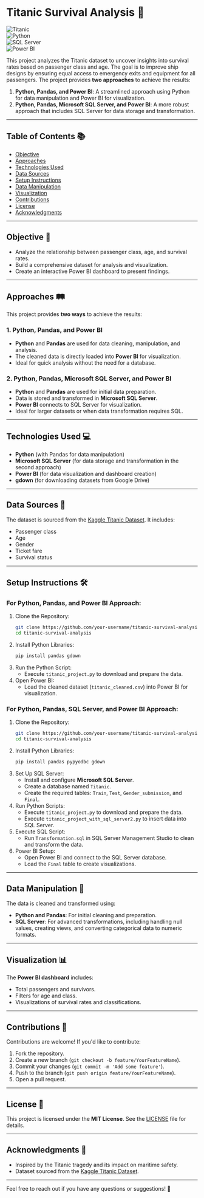 # Titanic Survival Analysis 🚢

![Titanic](https://img.shields.io/badge/Project-Titanic_Survival_Analysis-blue)  
![Python](https://img.shields.io/badge/Python-3.8%2B-blue)  
![SQL Server](https://img.shields.io/badge/SQL_Server-2019%2B-orange)  
![Power BI](https://img.shields.io/badge/Power_BI-Desktop-yellow)  

This project analyzes the Titanic dataset to uncover insights into survival rates based on passenger class and age. The goal is to improve ship designs by ensuring equal access to emergency exits and equipment for all passengers. The project provides **two approaches** to achieve the results:  

1. **Python, Pandas, and Power BI**: A streamlined approach using Python for data manipulation and Power BI for visualization.  
2. **Python, Pandas, Microsoft SQL Server, and Power BI**: A more robust approach that includes SQL Server for data storage and transformation.  

---

## Table of Contents 📚
- [Objective](#objective)  
- [Approaches](#approaches)  
- [Technologies Used](#technologies-used)  
- [Data Sources](#data-sources)  
- [Setup Instructions](#setup-instructions)  
- [Data Manipulation](#data-manipulation)  
- [Visualization](#visualization)  
- [Contributions](#contributions)  
- [License](#license)  
- [Acknowledgments](#acknowledgments)  

---

## Objective 🎯
<a id="objective"></a>
- Analyze the relationship between passenger class, age, and survival rates.  
- Build a comprehensive dataset for analysis and visualization.  
- Create an interactive Power BI dashboard to present findings.  

---

## Approaches 🛤️
<a id="approaches"></a>
This project provides **two ways** to achieve the results:  

### 1. **Python, Pandas, and Power BI**  
- **Python** and **Pandas** are used for data cleaning, manipulation, and analysis.  
- The cleaned data is directly loaded into **Power BI** for visualization.  
- Ideal for quick analysis without the need for a database.  

### 2. **Python, Pandas, Microsoft SQL Server, and Power BI**  
- **Python** and **Pandas** are used for initial data preparation.  
- Data is stored and transformed in **Microsoft SQL Server**.  
- **Power BI** connects to SQL Server for visualization.  
- Ideal for larger datasets or when data transformation requires SQL.  

---

## Technologies Used 💻
<a id="technologies-used"></a>
- **Python** (with Pandas for data manipulation)  
- **Microsoft SQL Server** (for data storage and transformation in the second approach)  
- **Power BI** (for data visualization and dashboard creation)  
- **gdown** (for downloading datasets from Google Drive)  

---

## Data Sources 📂
<a id="data-sources"></a>
The dataset is sourced from the [Kaggle Titanic Dataset](https://www.kaggle.com/c/titanic). It includes:  
- Passenger class  
- Age  
- Gender  
- Ticket fare  
- Survival status  

---

## Setup Instructions 🛠️
<a id="setup-instructions"></a>

### For **Python, Pandas, and Power BI** Approach:
1. Clone the Repository:
   ```bash
   git clone https://github.com/your-username/titanic-survival-analysis.git
   cd titanic-survival-analysis
   ```
2. Install Python Libraries:
   ```bash
   pip install pandas gdown
   ```
3. Run the Python Script:
   - Execute `titanic_project.py` to download and prepare the data.  
4. Open Power BI:
   - Load the cleaned dataset (`titanic_cleaned.csv`) into Power BI for visualization.  

### For **Python, Pandas, SQL Server, and Power BI** Approach:
1. Clone the Repository:
   ```bash
   git clone https://github.com/your-username/titanic-survival-analysis.git
   cd titanic-survival-analysis
   ```
2. Install Python Libraries:
   ```bash
   pip install pandas pypyodbc gdown
   ```
3. Set Up SQL Server:
   - Install and configure **Microsoft SQL Server**.  
   - Create a database named `Titanic`.  
   - Create the required tables: `Train`, `Test`, `Gender_submission`, and `Final`.  
4. Run Python Scripts:
   - Execute `titanic_project.py` to download and prepare the data.  
   - Execute `titanic_project_with_sql_server2.py` to insert data into SQL Server.  
5. Execute SQL Script:
   - Run `Transformation.sql` in SQL Server Management Studio to clean and transform the data.  
6. Power BI Setup:
   - Open Power BI and connect to the SQL Server database.  
   - Load the `Final` table to create visualizations.  

---

## Data Manipulation 🔧
<a id="data-manipulation"></a>
The data is cleaned and transformed using:  
- **Python and Pandas**: For initial cleaning and preparation.  
- **SQL Server**: For advanced transformations, including handling null values, creating views, and converting categorical data to numeric formats.  

---

## Visualization 📊
<a id="visualization"></a>
The **Power BI dashboard** includes:  
- Total passengers and survivors.  
- Filters for age and class.  
- Visualizations of survival rates and classifications.  

---

## Contributions 🤝
<a id="contributions"></a>
Contributions are welcome! If you'd like to contribute:  
1. Fork the repository.  
2. Create a new branch (`git checkout -b feature/YourFeatureName`).  
3. Commit your changes (`git commit -m 'Add some feature'`).  
4. Push to the branch (`git push origin feature/YourFeatureName`).  
5. Open a pull request.  

---

## License 📜
<a id="license"></a>
This project is licensed under the **MIT License**. See the [LICENSE](LICENSE) file for details.  

---

## Acknowledgments 🙏
<a id="acknowledgments"></a>
- Inspired by the Titanic tragedy and its impact on maritime safety.  
- Dataset sourced from the [Kaggle Titanic Dataset](https://www.kaggle.com/c/titanic).  

---

Feel free to reach out if you have any questions or suggestions! 🚀  
